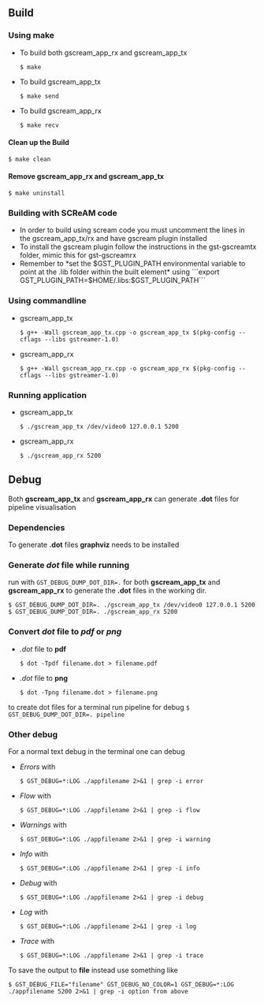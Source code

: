 ## Build
### Using make
* To build both gscream_app_rx and gscream_app_tx

  ```$ make ```
* To build gscream_app_tx

  ```$ make send```
* To build gscream_app_rx

  ```$ make recv```

#### Clean up the Build
```$ make clean```

#### Remove gscream_app_rx and gscream_app_tx
```$ make uninstall```

### Building with SCReAM code
* In order to build using scream code you must uncomment the lines in the gscream_app_tx/rx and have gscream plugin installed
* To install the gscream plugin follow the instructions in the  gst-gscreamtx folder, mimic this for gst-gscreamrx
* Remember to *set the $GST_PLUGIN_PATH environmental variable to point at the .lib folder within the built element* using ```export GST_PLUGIN_PATH=$HOME/<YOUR PATH TO BUILT PLUGIN HERE>.libs:$GST_PLUGIN_PATH```

### Using commandline

* gscream_app_tx

    ```$ g++ -Wall gscream_app_tx.cpp -o gscream_app_tx $(pkg-config --cflags --libs gstreamer-1.0)```

* gscream_app_rx

  ```$ g++ -Wall gscream_app_rx.cpp -o gscream_app_rx $(pkg-config --cflags --libs gstreamer-1.0)```

### Running application
* gscream_app_tx

  ```$ ./gscream_app_tx /dev/video0 127.0.0.1 5200```

* gscream_app_rx

  ```$ ./gscream_app_rx 5200```

## Debug
Both __gscream_app_tx__ and __gscream_app_rx__ can generate __.dot__ files for pipeline visualisation

### Dependencies
To generate __.dot__ files __graphviz__ needs to be installed

### Generate _dot_ file while running
run with ```GST_DEBUG_DUMP_DOT_DIR=.``` for both __gscream_app_tx__ and __gscream_app_rx__ to generate the __.dot__ files in the working dir.

```
$ GST_DEBUG_DUMP_DOT_DIR=. ./gscream_app_tx /dev/video0 127.0.0.1 5200
$ GST_DEBUG_DUMP_DOT_DIR=. ./gscream_app_rx 5200

```

### Convert _dot_ file to _pdf_ or _png_
* _.dot_ file to __pdf__

  ```$ dot -Tpdf filename.dot > filename.pdf```

* _.dot_ file to __png__

  ```$ dot -Tpng filename.dot > filename.png```




to create dot files for a terminal run pipeline for debug
```$ GST_DEBUG_DUMP_DOT_DIR=. pipeline```



### Other debug
For a normal text debug in the terminal one can debug
* _Errors_ with

  ```$ GST_DEBUG=*:LOG ./appfilename 2>&1 | grep -i error```

* _Flow_ with

  ```$ GST_DEBUG=*:LOG ./appfilename 2>&1 | grep -i flow```

* _Warnings_ with

  ```$ GST_DEBUG=*:LOG ./appfilename 2>&1 | grep -i warning```

* _Info_ with

  ```$ GST_DEBUG=*:LOG ./appfilename 2>&1 | grep -i info```

* _Debug_ with

  ```$ GST_DEBUG=*:LOG ./appfilename 2>&1 | grep -i debug```

* _Log_ with

  ```$ GST_DEBUG=*:LOG ./appfilename 2>&1 | grep -i log```

* _Trace_ with

  ```$ GST_DEBUG=*:LOG ./appfilename 2>&1 | grep -i trace```

To save the output to __file__ instead use something like

```$ GST_DEBUG_FILE="filename" GST_DEBUG_NO_COLOR=1 GST_DEBUG=*:LOG ./appfilename 5200 2>&1 | grep -i option from above```
